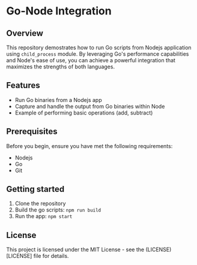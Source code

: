 # Go-Node Integration

## Overview

This repository demostrates how to run Go scripts from Nodejs application using `child_process` module. By leveraging Go's performance capabilities and Node's ease of use, you can achieve a powerful integration that maximizes the strengths of both languages.

## Features

- Run Go binaries from a Nodejs app
- Capture and handle the output from Go binaries within Node
- Example of performing basic operations (add, subtract)

## Prerequisites

Before you begin, ensure you have met the following requirements:

- Nodejs
- Go
- Git

## Getting started

1. Clone the repository
2. Build the go scripts: `npm run build`
3. Run the app: `npm start`

## License

This project is licensed under the MIT License - see the (LICENSE)[LICENSE] file for details.
